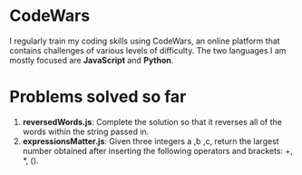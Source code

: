 # CodeWars

I regularly train my coding skills using CodeWars, an online platform that contains challenges of various levels of difficulty.
The two languages I am mostly focused are **JavaScript** and **Python**.

# Problems solved so far
1. **reversedWords.js**: Complete the solution so that it reverses all of the words within the string passed in.
2. **expressionsMatter.js**: Given three integers a ,b ,c, return the largest number obtained after inserting the following operators and brackets: +, *, ().

